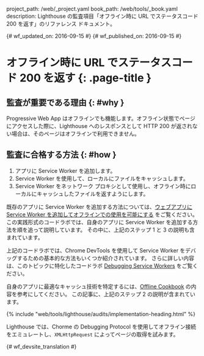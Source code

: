 project_path: /web/_project.yaml
book_path: /web/tools/_book.yaml
description: Lighthouse の監査項目「オフライン時に URL でステータスコード 200 を返す」のリファレンス ドキュメント。

{# wf_updated_on: 2016-09-15 #}
{# wf_published_on: 2016-09-15 #}

#  オフライン時に URL でステータスコード 200 を返す {: .page-title }

##  監査が重要である理由 {: #why }

Progressive Web App はオフラインでも機能します。オフライン状態でページにアクセスした際に、Lighthouse
へのレスポンスとして HTTP 200 が返されない場合は、そのページはオフラインで利用できません。


##  監査に合格する方法 {: #how }

1. アプリに Service Worker を追加します。
2. Service Worker を使用して、ローカルにファイルをキャッシュします。
3. Service Worker
をネットワーク プロキシとして使用し、オフライン時にローカルにキャッシュしたファイルを返すようにします。

既存のアプリに Service Worker
を追加する方法については、[ウェブアプリに Service Worker を追加してオフラインでの使用を可能にする](https://codelabs.developers.google.com/codelabs/offline) をご覧ください。
この実践形式のコードラボでは、自身のアプリに Service Worker
を追加する方法を順を追って説明しています。
その中に、上記のステップ 1 と 3 の説明も含まれています。

上記のコードラボでは、Chrome DevTools を使用して Service Worker をデバッグするための基本的な方法もいくつか紹介されています。
さらに詳しい内容は、このトピックに特化したコードラボ
[Debugging Service Workers](https://codelabs.developers.google.com/codelabs/debugging-service-workers)
をご覧ください。

自身のアプリに最適なキャッシュ技術を特定するには、[Offline Cookbook](https://jakearchibald.com/2014/offline-cookbook/) の内容を参考にしてください。
この記事に、上記のステップ 2 の説明が含まれています。

{% include "web/tools/lighthouse/audits/implementation-heading.html" %}

Lighthouse では、Chorme の Debugging Protocol を使用してオフライン接続をエミュレートし、`XMLHttpRequest` によってページの取得を試みます。



{# wf_devsite_translation #}
